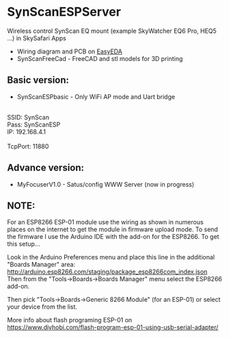 # SynScanESPServer


Wireless control SynScan EQ mount   (example SkyWatcher EQ6 Pro, HEQ5 ...) in SkySafari Apps
 

*  Wiring diagram and PCB on [EasyEDA](https://easyeda.com/hujer.roman/wifi-for-synscan)
*  SynScanFreeCad     -  FreeCAD and stl models for 3D printing


## Basic version:

*  SynScanESPbasic  -  Only WiFi AP mode and Uart bridge 
	
<br>SSID:  SynScan
<br>Pass:  SynScanESP
<br>IP:  192.168.4.1  
<br>TcpPort: 11880 

## Advance version:

* MyFocuserV1.0	  -  Satus/config WWW Server (now in progress)


## NOTE:

For an ESP8266 ESP-01 module use the wiring as shown in numerous places on the internet to get the module in firmware upload mode. To send the firmware I use the Arduino IDE with the add-on for the ESP8266. To get this setup...

Look in the Arduino Preferences menu and place this line in the additional "Boards Manager" area: http://arduino.esp8266.com/staging/package_esp8266com_index.json Then from the "Tools->Boards->Boards Manager" menu select the ESP8266 add-on.

Then pick "Tools->Boards->Generic 8266 Module" (for an ESP-01) or select your device from the list.

More info about flash programing ESP-01 on https://www.diyhobi.com/flash-program-esp-01-using-usb-serial-adapter/


